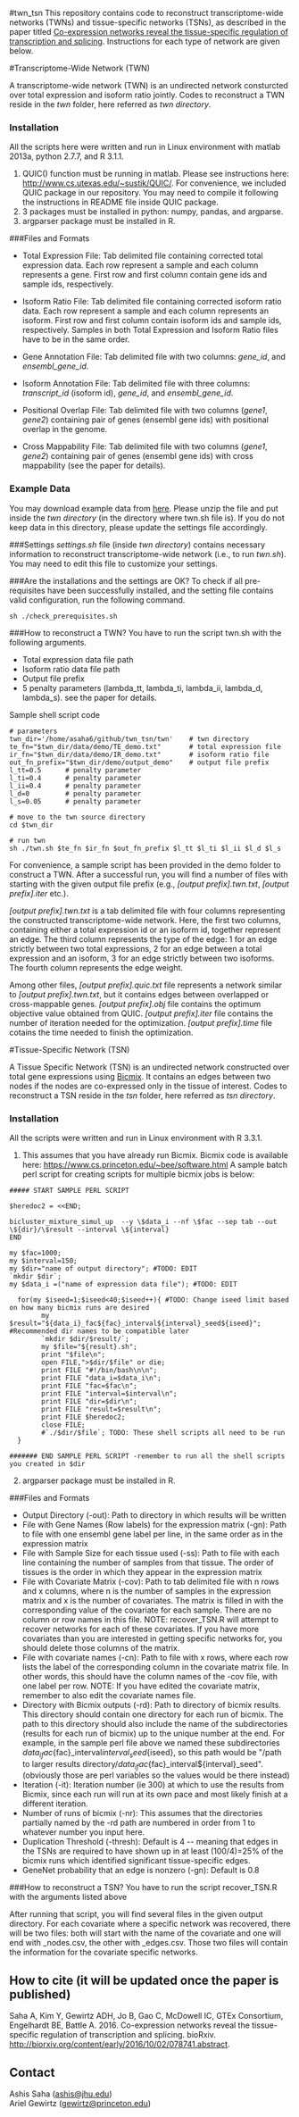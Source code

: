 #twn_tsn
This repository contains code to reconstruct transcriptome-wide networks (TWNs) and tissue-specific networks (TSNs), as described in the paper titled [Co-expression networks reveal the tissue-specific regulation of transcription and splicing](http://biorxiv.org/content/early/2016/10/02/078741.abstract). Instructions for each type of network are given below.

#Transcriptome-Wide Network (TWN)

A transcriptome-wide network (TWN) is an undirected network consturcted over total expression and isoform ratio jointly. Codes to reconstruct a TWN reside in the _twn_ folder, here referred as _twn directory_. 

### Installation

All the scripts here were written and run in Linux environment with matlab 2013a, python 2.7.7, and R 3.1.1.

1. QUIC() function must be running in matlab. Please see instructions here: http://www.cs.utexas.edu/~sustik/QUIC/. For convenience, we included QUIC package in our repository. You may need to compile it following the instructions in README file inside QUIC package.
2. 3 packages must be installed in python: numpy, pandas, and argparse.
3. argparser package must be installed in R.


###Files and Formats

* Total Expression File: Tab delimited file containing corrected total expression data. Each row represent a sample and each column represents a gene. First row and first column contain gene ids and sample ids, respectively.

* Isoform Ratio File: Tab delimited file containing corrected isoform ratio data. Each row represent a sample and each column represents an isoform. First row and first column contain isoform ids and sample ids, respectively. Samples in both Total Expression and Isoform Ratio files have to be in the same order.

* Gene Annotation File: Tab delimited file with two columns: _gene_id_, and _ensembl_gene_id_. 

* Isoform Annotation File: Tab delimited file with three columns: _transcript_id_ (isoform id),  _gene_id_, and _ensembl_gene_id_. 

* Positional Overlap File: Tab delimited file with two columns (_gene1_, _gene2_) containing pair of genes (ensembl gene ids) with positional overlap in the genome.

* Cross Mappability File: Tab delimited file with two columns (_gene1_, _gene2_) containing pair of genes (ensembl gene ids) with cross mappability (see the paper for details).

### Example Data
You may download example data from [here](https://drive.google.com/file/d/0B4XmrKDM9Pe3bmFaMWhqYXdmbjQ/view?usp=sharing).  Please unzip the file and put inside the _twn directory_ (in the directory where twn.sh file is). If you do not keep data in this directory, please update the settings file accordingly.

###Settings
_settings.sh_ file (inside _twn directory_) contains necessary information to reconstruct transcriptome-wide network (i.e., to run _twn.sh_). You may need to edit this file to customize your settings.

###Are the installations and the settings are OK?
To check if all pre-requisites have been successfully installed, and the setting file contains valid configuration, run the following command.

```
sh ./check_prerequisites.sh 
```

###How to reconstruct a TWN?
You have to run the script twn.sh with the following arguments.  
  * Total expression data file path
  * Isoform ratio data file path
  * Output file prefix
  * 5 penalty parameters (lambda_tt, lambda_ti, lambda_ii, lambda_d, lambda_s). see the paper for details.  

Sample shell script code
```
# parameters
twn_dir='/home/asaha6/github/twn_tsn/twn'    # twn directory
te_fn="$twn_dir/data/demo/TE_demo.txt"       # total expression file
ir_fn="$twn_dir/data/demo/IR_demo.txt"       # isoform ratio file
out_fn_prefix="$twn_dir/demo/output_demo"    # output file prefix
l_tt=0.5      # penalty parameter
l_ti=0.4      # penalty parameter
l_ii=0.4      # penalty parameter
l_d=0         # penalty parameter
l_s=0.05      # penalty parameter

# move to the twn source directory 
cd $twn_dir   

# run twn
sh ./twn.sh $te_fn $ir_fn $out_fn_prefix $l_tt $l_ti $l_ii $l_d $l_s  
```

For convenience, a sample script has been provided in the demo folder to construct a TWN. After a successful run, you will find a number of files with starting with the given output file prefix (e.g., _[output prefix].twn.txt_, _[output prefix].iter_ etc.). 

_[output prefix].twn.txt_ is a tab delimited file with four columns representing the constructed transcriptome-wide network. Here, the first two columns, containing either a total expression id or an isoform id, together represent an edge. The third column represents the type of the edge: 1 for an edge strictly between two total expressions, 2 for an edge between a total expression and an isoform, 3 for an edge strictly between two isoforms. The fourth column represents the edge weight.  

Among other files, _[output prefix].quic.txt_ file represents a network similar to _[output prefix].twn.txt_, but it contains edges between overlapped or cross-mappable genes. _[output prefix].obj_ file contains the optimum objective value obtained from QUIC.  _[output prefix].iter_ file contains the number of iteration needed for the optimization. _[output prefix].time_ file cotains the time needed to finish the optimization.


#Tissue-Specific Network (TSN)

A Tissue Specific Network (TSN) is an undirected network constructed over total gene expressions using [Bicmix](https://www.cs.princeton.edu/~bee/software.html). It contains an edges between two nodes if the nodes are co-expressed only in the tissue of interest. Codes to reconstruct a TSN reside in the _tsn_ folder, here referred as _tsn directory_. 

### Installation

All the scripts were written and run in Linux environment with R 3.3.1.

1. This assumes that you have already run Bicmix. Bicmix code is available here:
	https://www.cs.princeton.edu/~bee/software.html
	A sample batch perl script for creating scripts for multiple bicmix jobs is below:

```
##### START SAMPLE PERL SCRIPT

$heredoc2 = <<END;

bicluster_mixture_simul_up  --y \$data_i --nf \$fac --sep tab --out \${dir}/\$result --interval \${interval} 
END

my $fac=1000;
my $interval=150;
my $dir="name of output directory"; #TODO: EDIT 
`mkdir $dir`;
my $data_i =("name of expression data file"); #TODO: EDIT

  for(my $iseed=1;$iseed<40;$iseed++){ #TODO: Change iseed limit based on how many bicmix runs are desired
        my $result="${data_i}_fac${fac}_interval${interval}_seed${iseed}"; #Recommended dir names to be compatible later
        `mkdir $dir/$result/`;
        my $file="${result}.sh";
        print "$file\n";
        open FILE,">$dir/$file" or die;
        print FILE "#!/bin/bash\n\n";
        print FILE "data_i=$data_i\n";
        print FILE "fac=$fac\n";
        print FILE "interval=$interval\n";
        print FILE "dir=$dir\n";
        print FILE "result=$result\n";
        print FILE $heredoc2;
        close FILE;
        #`./$dir/$file`; TODO: These shell scripts all need to be run
  }

####### END SAMPLE PERL SCRIPT -remember to run all the shell scripts you created in $dir
```
2. argparser package must be installed in R.


###Files and Formats


* Output Directory (-out): Path to directory in which results will be written
* File with Gene Names (Row labels) for the expression matrix (-gn): Path to file with one ensembl gene label per line, in the same order as in the expression matrix 
* File with Sample Size for each tissue used (-ss): Path to file with each line containing the number of samples from that tissue. The order of tissues is the order in which they appear in the expression matrix
* File with Covariate Matrix (-cov): Path to tab delimited file with n rows and x columns, where n is the number of samples in the expression matrix and x is the number of covariates. The matrix is filled in with the corresponding value of the covariate for each sample. There are no column or row names in this file. NOTE: recover_TSN.R will attempt to recover networks for each of these covariates. If you have more covariates than you are interested in getting specific networks for, you should delete those columns of the matrix.
* File with covariate names (-cn): Path to file with x rows, where each row lists the label of the corresponding column in the covariate matrix file. In other words, this should have the column names of the -cov file, with one label per row. NOTE: If you have edited the covariate matrix, remember to also edit the covariate names file.
* Directory with Bicmix outputs (-rd): Path to directory of bicmix results. This directory should contain one directory for each run of bicmix. The path to this directory should also include the name of the subdirectories (results for each run of bicmix) up to the unique number at the end. For example, in the sample perl file above we named these subdirectories ${data_i}_fac${fac}_interval${interval}_seed${iseed}, so this path would be "/path to larger results directory/${data_i}_fac${fac}_interval${interval}_seed". (obviously those are perl variables so the values would be there instead)
* Iteration (-it): Iteration number (ie 300) at which to use the results from Bicmix, since each run will run at its own pace and most likely finish at a different iteration.
* Number of runs of bicmix (-nr): This assumes that the directories partially named by the -rd path are numbered in order from 1 to whatever number you input here.
* Duplication Threshold (-thresh): Default is 4 -- meaning that edges in the TSNs are required to have shown up in at least (100/4)=25% of the bicmix runs which identified significant tissue-specific edges.
* GeneNet probability that an edge is nonzero (-gn): Default is 0.8


###How to reconstruct a TSN?
You have to run the script recover_TSN.R with the arguments listed above
  
After running that script, you will find several files in the given output directory. For each covariate where a specific network was recovered, there will be two files: both will start with the name of the covariate and one will end with _nodes.csv, the other with _edges.csv. Those two files will contain the information for the covariate specific networks.


## How to cite (it will be updated once the paper is published)
Saha A, Kim Y, Gewirtz ADH, Jo B, Gao C, McDowell IC, GTEx Consortium, Engelhardt BE, Battle A. 2016. Co-expression networks reveal the tissue-specific regulation of transcription and splicing. bioRxiv. http://biorxiv.org/content/early/2016/10/02/078741.abstract.

## Contact
Ashis Saha (ashis@jhu.edu)  
Ariel Gewirtz (gewirtz@princeton.edu)  

